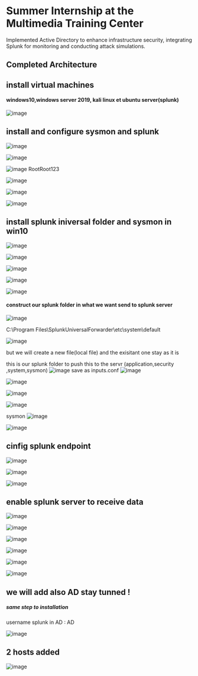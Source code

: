# Summer Internship at the Multimedia Training Center
Implemented Active Directory to enhance infrastructure security, integrating Splunk for monitoring and conducting attack simulations.
## Completed Architecture
## install virtual machines 
#### windows10,windows server 2019, kali linux et ubuntu server(splunk)
![image](https://github.com/user-attachments/assets/3edecff7-204b-4008-8010-86ecc28acc8b)
## install and configure sysmon and splunk 

![image](https://github.com/user-attachments/assets/0f09677e-35af-436f-bf92-9c92a624732c)


![image](https://github.com/user-attachments/assets/5c47008e-c7ee-4113-8ed8-0c95bfa932e2)

![image](https://github.com/user-attachments/assets/cdd2c8f4-9a02-4324-9192-d37cd3b6f37c)
RootRoot123

![image](https://github.com/user-attachments/assets/2019923f-1e5b-4b9a-b8a4-66a470efa519)

![image](https://github.com/user-attachments/assets/a1c7984f-f2bf-485f-9bdb-339e1dd171ea)

![image](https://github.com/user-attachments/assets/0c136a29-aff9-4a1d-8cf9-94a6fb81e816)
## install splunk iniversal folder and sysmon in win10 

![image](https://github.com/user-attachments/assets/3172b846-7d54-45f9-bc18-cea5dfe5fd17)


![image](https://github.com/user-attachments/assets/c44130d5-f1a2-47d6-a2d1-289f5962244d)

![image](https://github.com/user-attachments/assets/089ae274-b6e7-4e39-9a10-5bfd19330e2f)

![image](https://github.com/user-attachments/assets/0d30c88d-5115-4887-b66a-1d309f32dd94)

![image](https://github.com/user-attachments/assets/d6138ea4-f5ef-42b7-88c8-a9764ae14a0f)

#### construct our splunk folder in what we want send to splunk server 

![image](https://github.com/user-attachments/assets/1430a330-6ad2-4792-8a29-4f0f35f6f14c)

C:\Program Files\SplunkUniversalForwarder\etc\system\default

![image](https://github.com/user-attachments/assets/9ab0beca-65c9-4d1a-aa09-852d03a13e7b)

but we will create a new file(local file)  and the exisitant one stay as it is 

this is our splunk folder to push this to the servr (application,security ,system,sysmon)
![image](https://github.com/user-attachments/assets/4f2fd0e6-a356-4c28-994d-227c3abfb18a)
save as inputs.conf 
![image](https://github.com/user-attachments/assets/48b3d61c-07e1-4d28-a319-2804b8f1a8ae)

![image](https://github.com/user-attachments/assets/e471c903-dd69-451b-b891-6e219912a9d5)

![image](https://github.com/user-attachments/assets/a4d4529a-4eb6-48a9-a714-0ae43b3f86a2)

![image](https://github.com/user-attachments/assets/8e9e3fc2-d4b1-40e2-bdfa-83095b46bbe0)

sysmon
![image](https://github.com/user-attachments/assets/26e0c7f3-8055-41bd-a567-feb2e0334031)

![image](https://github.com/user-attachments/assets/b7f100ad-0bd8-4683-8bef-d920643b62e3)

## cinfig splunk endpoint 
![image](https://github.com/user-attachments/assets/aa22b92e-8051-445c-8cdc-2e52c36e765d)

![image](https://github.com/user-attachments/assets/c1cb98a5-9ab3-45df-a57a-816284ec3d6a)

![image](https://github.com/user-attachments/assets/99316d91-3006-4d10-8321-e0a7e0205ba9)

## enable splunk server to receive data 
![image](https://github.com/user-attachments/assets/48e7c83c-cf87-4d84-826f-030f7bffe741)

![image](https://github.com/user-attachments/assets/dd8451e6-f463-41d8-ad18-3af1039e6871)

![image](https://github.com/user-attachments/assets/e842315e-956d-4bc0-8daa-4bb088181f91)


![image](https://github.com/user-attachments/assets/c2da0be7-7f5c-41ca-a4bf-d91a622f53e8)

![image](https://github.com/user-attachments/assets/237fb31d-e575-4abb-b847-7e95c63df5ce)


![image](https://github.com/user-attachments/assets/3388e1ec-044d-4c63-b795-d2eb806b6d84)

## we will add also AD stay tunned ! 
##### same step to installation 
username splunk in AD : AD

![image](https://github.com/user-attachments/assets/d1e942cc-429b-4436-8a4a-f7497e3fd363)
## 2 hosts added 

![image](https://github.com/user-attachments/assets/f28424a3-b50c-401e-b764-dbcda53a81fd)

